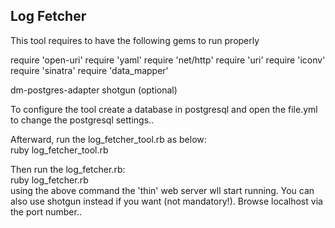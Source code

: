 <h2> Log Fetcher </h2>
<p>
 This tool requires to have the following gems to run properly
</p>
<p>
  require 'open-uri'
  require 'yaml'
  require 'net/http'
  require 'uri'
  require 'iconv' 
  require 'sinatra'
  require 'data_mapper'

  dm-postgres-adapter
  shotgun  (optional)
</p>

<p>
 To configure the tool create a database in postgresql and open the file.yml to change the postgresql settings..
</p>
<p>
Afterward, run the log_fetcher_tool.rb as below: <br/>
 ruby log_fetcher_tool.rb<br/>

Then run the log_fetcher.rb:<br/>
 ruby log_fetcher.rb<br/>
using the above command  the 'thin' web server wll start running. You can also use shotgun instead if you want (not mandatory!).
Browse localhost via the port number..
</p>


